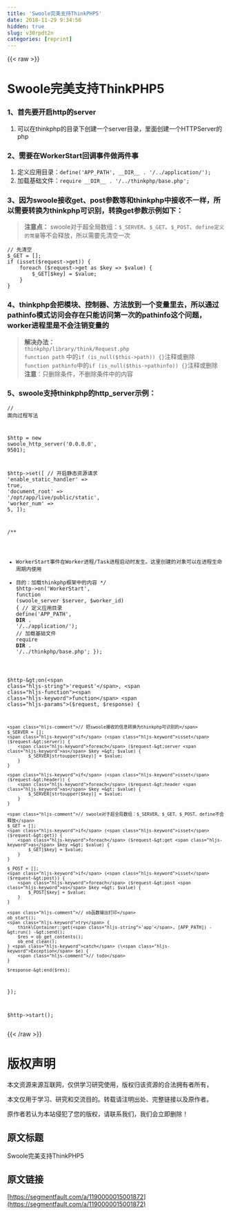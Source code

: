 ```yaml
---
title: 'Swoole完美支持ThinkPHP5' 
date: 2018-11-29 9:34:56
hidden: true
slug: v30rpdt2n
categories: [reprint]
---
```


{{< raw >}}

                    
<h1 id="articleHeader0">Swoole完美支持ThinkPHP5</h1>
<h3 id="articleHeader1">1、首先要开启http的server</h3>
<ol><li>可以在thinkphp的目录下创建一个server目录，里面创建一个HTTPServer的php</li></ol>
<h3 id="articleHeader2">2、需要在WorkerStart回调事件做两件事</h3>
<ol>
<li>定义应用目录：<code>define('APP_PATH', __DIR__ . '/../application/');</code>
</li>
<li>加载基础文件：<code>require __DIR__ . '/../thinkphp/base.php';</code>
</li>
</ol>
<h3 id="articleHeader3">3、因为swoole接收get、post参数等和thinkphp中接收不一样，所以需要转换为thinkphp可识别，转换get参数示例如下：</h3>
<blockquote>
<strong>注意点：</strong> swoole对于超全局数组：<code>$_SERVER</code>、<code>$_GET</code>、<code>$_POST</code>、<code>define定义的常量</code>等不会释放，所以需要先清空一次</blockquote>
<div class="widget-codetool" style="display:none;">
      <div class="widget-codetool--inner">
      <span class="selectCode code-tool" data-toggle="tooltip" data-placement="top" title="" data-original-title="全选"></span>
      <span type="button" class="copyCode code-tool" data-toggle="tooltip" data-placement="top" data-clipboard-text="// 先清空
$_GET = [];
if (isset($request->get)) {
    foreach ($request->get as $key => $value) {
        $_GET[$key] = $value;
    }
}" title="" data-original-title="复制"></span>
      <span type="button" class="saveToNote code-tool" data-toggle="tooltip" data-placement="top" title="" data-original-title="放进笔记"></span>
      </div>
      </div><pre class="php hljs"><code class="php"><span class="hljs-comment">// 先清空</span>
$_GET = [];
<span class="hljs-keyword">if</span> (<span class="hljs-keyword">isset</span>($request-&gt;get)) {
    <span class="hljs-keyword">foreach</span> ($request-&gt;get <span class="hljs-keyword">as</span> $key =&gt; $value) {
        $_GET[$key] = $value;
    }
}</code></pre>
<h3 id="articleHeader4">4、thinkphp会把模块、控制器、方法放到一个变量里去，所以通过pathinfo模式访问会存在只能访问第一次的pathinfo这个问题，worker进程里是不会注销变量的</h3>
<blockquote>
<strong>解决办法：</strong><br><code>thinkphp/library/think/Request.php</code><br><code>function path</code> 中的<code>if (is_null($this-&gt;path)) {}</code>注释或删除<br><code>function pathinfo</code>中的<code>if (is_null($this-&gt;pathinfo)) {}</code>注释或删除<br><strong>注意</strong>：只删除条件，不删除条件中的内容</blockquote>
<h3 id="articleHeader5">5、swoole支持thinkphp的http_server示例：</h3>
<div class="widget-codetool" style="display:none;">
      <div class="widget-codetool--inner">
      <span class="selectCode code-tool" data-toggle="tooltip" data-placement="top" title="" data-original-title="全选"></span>
      <span type="button" class="copyCode code-tool" data-toggle="tooltip" data-placement="top" data-clipboard-text="// 面向过程写法

$http = new swoole_http_server('0.0.0.0', 9501);

$http->set([
    // 开启静态资源请求
    'enable_static_handler' => true,
    'document_root' => '/opt/app/live/public/static',
    'worker_num' => 5,
]);

/**
 * WorkerStart事件在Worker进程/Task进程启动时发生。这里创建的对象可以在进程生命周期内使用
 * 目的：加载thinkphp框架中的内容
 */
$http->on('WorkerStart', function (swoole_server $server, $worker_id) {
    // 定义应用目录
    define('APP_PATH', __DIR__ . '/../application/');
    // 加载基础文件
    require __DIR__ . '/../thinkphp/base.php';
});

$http->on('request', function ($request, $response) {

    // 把swoole接收的信息转换为thinkphp可识别的
    $_SERVER = [];
    if (isset($request->server)) {
        foreach ($request->server as $key => $value) {
            $_SERVER[strtoupper($key)] = $value;
        }
    }

    if (isset($request->header)) {
        foreach ($request->header as $key => $value) {
            $_SERVER[strtoupper($key)] = $value;
        }
    }

    // swoole对于超全局数组：$_SERVER、$_GET、$_POST、define不会释放
    $_GET = [];
    if (isset($request->get)) {
        foreach ($request->get as $key => $value) {
            $_GET[$key] = $value;
        }
    }

    $_POST = [];
    if (isset($request->post)) {
        foreach ($request->post as $key => $value) {
            $_POST[$key] = $value;
        }
    }

    // ob函数输出打印
    ob_start();
    try {
        think\Container::get('app', [APP_PATH]) ->run() ->send();
        $res = ob_get_contents();
        ob_end_clean();
    } catch (\Exception $e) {
        // todo
    }

    $response->end($res);
});

$http->start();" title="" data-original-title="复制"></span>
      <span type="button" class="saveToNote code-tool" data-toggle="tooltip" data-placement="top" title="" data-original-title="放进笔记"></span>
      </div>
      </div><pre class="php hljs"><code class="php"><span class="hljs-comment">// 面向过程写法</span>

$http = <span class="hljs-keyword">new</span> swoole_http_server(<span class="hljs-string">'0.0.0.0'</span>, <span class="hljs-number">9501</span>);

$http-&gt;set([
    <span class="hljs-comment">// 开启静态资源请求</span>
    <span class="hljs-string">'enable_static_handler'</span> =&gt; <span class="hljs-keyword">true</span>,
    <span class="hljs-string">'document_root'</span> =&gt; <span class="hljs-string">'/opt/app/live/public/static'</span>,
    <span class="hljs-string">'worker_num'</span> =&gt; <span class="hljs-number">5</span>,
]);

<span class="hljs-comment">/**
 * WorkerStart事件在Worker进程/Task进程启动时发生。这里创建的对象可以在进程生命周期内使用
 * 目的：加载thinkphp框架中的内容
 */</span>
$http-&gt;on(<span class="hljs-string">'WorkerStart'</span>, <span class="hljs-function"><span class="hljs-keyword">function</span> <span class="hljs-params">(swoole_server $server, $worker_id)</span> </span>{
    <span class="hljs-comment">// 定义应用目录</span>
    define(<span class="hljs-string">'APP_PATH'</span>, <span class="hljs-keyword">__DIR__</span> . <span class="hljs-string">'/../application/'</span>);
    <span class="hljs-comment">// 加载基础文件</span>
    <span class="hljs-keyword">require</span> <span class="hljs-keyword">__DIR__</span> . <span class="hljs-string">'/../thinkphp/base.php'</span>;
});

$http-&gt;on(<span class="hljs-string">'request'</span>, <span class="hljs-function"><span class="hljs-keyword">function</span> <span class="hljs-params">($request, $response)</span> </span>{

    <span class="hljs-comment">// 把swoole接收的信息转换为thinkphp可识别的</span>
    $_SERVER = [];
    <span class="hljs-keyword">if</span> (<span class="hljs-keyword">isset</span>($request-&gt;server)) {
        <span class="hljs-keyword">foreach</span> ($request-&gt;server <span class="hljs-keyword">as</span> $key =&gt; $value) {
            $_SERVER[strtoupper($key)] = $value;
        }
    }

    <span class="hljs-keyword">if</span> (<span class="hljs-keyword">isset</span>($request-&gt;header)) {
        <span class="hljs-keyword">foreach</span> ($request-&gt;header <span class="hljs-keyword">as</span> $key =&gt; $value) {
            $_SERVER[strtoupper($key)] = $value;
        }
    }

    <span class="hljs-comment">// swoole对于超全局数组：$_SERVER、$_GET、$_POST、define不会释放</span>
    $_GET = [];
    <span class="hljs-keyword">if</span> (<span class="hljs-keyword">isset</span>($request-&gt;get)) {
        <span class="hljs-keyword">foreach</span> ($request-&gt;get <span class="hljs-keyword">as</span> $key =&gt; $value) {
            $_GET[$key] = $value;
        }
    }

    $_POST = [];
    <span class="hljs-keyword">if</span> (<span class="hljs-keyword">isset</span>($request-&gt;post)) {
        <span class="hljs-keyword">foreach</span> ($request-&gt;post <span class="hljs-keyword">as</span> $key =&gt; $value) {
            $_POST[$key] = $value;
        }
    }

    <span class="hljs-comment">// ob函数输出打印</span>
    ob_start();
    <span class="hljs-keyword">try</span> {
        think\Container::get(<span class="hljs-string">'app'</span>, [APP_PATH]) -&gt;run() -&gt;send();
        $res = ob_get_contents();
        ob_end_clean();
    } <span class="hljs-keyword">catch</span> (\<span class="hljs-keyword">Exception</span> $e) {
        <span class="hljs-comment">// todo</span>
    }

    $response-&gt;end($res);
});

$http-&gt;start();</code></pre>

                
{{< /raw >}}

# 版权声明
本文资源来源互联网，仅供学习研究使用，版权归该资源的合法拥有者所有，

本文仅用于学习、研究和交流目的。转载请注明出处、完整链接以及原作者。

原作者若认为本站侵犯了您的版权，请联系我们，我们会立即删除！

## 原文标题
Swoole完美支持ThinkPHP5

## 原文链接
[https://segmentfault.com/a/1190000015001872](https://segmentfault.com/a/1190000015001872)


